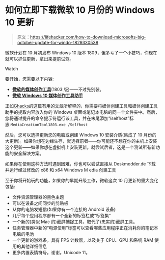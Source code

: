 # 如何立即下载微软 10 月份的 Windows 10 更新

> 原文：<https://lifehacker.com/how-to-download-microsofts-big-october-update-for-windo-1829330538>

微软计划在 10 月初发布 Windows 10 版本 1809，但多亏了一个小技巧，你现在就可以抓住更新，拿出来提前试驾。

Watch

要开始，您需要以下内容:

*   [**微软的媒体创作工具**](https://software-download.microsoft.com/download/pr/MediaCreationTool1803.exe)(1803 版)——不过先别装。
*   [**微软 Windows 10 媒体创作工具助手**](https://github.com/CHEF-KOCH/Microsoft-Windows-10-Media-Creation-Tool-Helper)

正如[Ghacks](https://www.ghacks.net/2018/09/26/how-to-download-windows-10-version-1809-right-now/)的这篇有用的文章所解释的，你需要将媒体创建工具和媒体创建工具助手的提取内容放入你的 Windows 桌面或笔记本电脑的同一个文件夹中。然后，您将通过提升的命令提示符运行该工具，并在末尾添加“/selfhost”标志:`MediaCreationTool1803.exe /Selfhost`

然后，您可以选择更新您的电脑或创建 Windows 10 安装介质(集成了 10 月份的大更新)。如果你想在边缘生存，就选择前者——你可能还不想在你的主机上安装这个更新——如果你想在虚拟机上安装更新，就尝试后者，这是一个测试所有新功能的安全解决方案。

如果你在使用这种方法时遇到困难，你也可以尝试直接从 Deskmodder.de 下载并运行经过修改的 x86 和 x64 Windows M edia 创建工具

至于你将开始玩的功能，如果你的早期升级工作，微软这次 10 月更新的重大变化包括:

*   文件资源管理器的黑色主题
*   可以在设备之间同步的剪贴板
*   从你的电脑发短信(如果你有一个连接的 Android 设备)
*   几乎每个应用程序都有一个全新的标签栏或“标签集”
*   一个新的(类似 Mac 的)截屏捕捉工具，取代了(忠实的)截屏工具。
*   任务管理器中新的“电源使用”标签可以查看哪些应用程序正在消耗你的笔记本电脑的电池
*   一个更新的游戏条，具有 FPS 计数器，以及关于 CPU、GPU 和系统 RAM 使用的其他详细信息
*   更多内置表情符号。谢谢，Unicode 11。